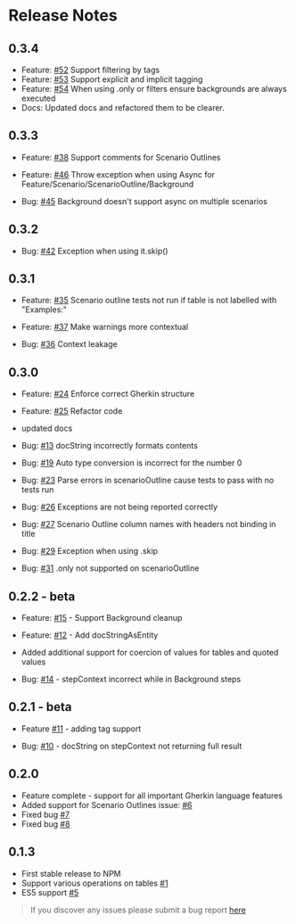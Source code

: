 # Release Notes
## 0.3.4
* Feature: [#52](https://github.com/dotnetprofessional/LiveDoc/issues/52) Support filtering by tags  
* Feature: [#53](https://github.com/dotnetprofessional/LiveDoc/issues/53) Support explicit and implicit tagging  
* Feature: [#54](https://github.com/dotnetprofessional/LiveDoc/issues/54) When using .only or filters ensure backgrounds are always executed 
* Docs: Updated docs and refactored them to be clearer.

## 0.3.3 
* Feature: [#38](https://github.com/dotnetprofessional/LiveDoc/issues/38) Support comments for Scenario Outlines  
* Feature: [#46](https://github.com/dotnetprofessional/LiveDoc/issues/46) Throw exception when using Async for Feature/Scenario/ScenarioOutline/Background  

* Bug: [#45](https://github.com/dotnetprofessional/LiveDoc/issues/45) Background doesn't support async on multiple scenarios  

## 0.3.2 
* Bug: [#42](https://github.com/dotnetprofessional/LiveDoc/issues/42) Exception when using it.skip() 

## 0.3.1 
* Feature: [#35](https://github.com/dotnetprofessional/LiveDoc/issues/35) Scenario outline tests not run if table is not labelled with "Examples:"
* Feature: [#37](https://github.com/dotnetprofessional/LiveDoc/issues/37) Make warnings more contextual

* Bug: [#36](https://github.com/dotnetprofessional/LiveDoc/issues/36) Context leakage

## 0.3.0 
* Feature: [#24](https://github.com/dotnetprofessional/LiveDoc/issues/24) Enforce correct Gherkin structure 
* Feature: [#25](https://github.com/dotnetprofessional/LiveDoc/issues/25) Refactor code 
* updated docs

* Bug: [#13](https://github.com/dotnetprofessional/LiveDoc/issues/13) docString incorrectly formats contents
* Bug: [#19](https://github.com/dotnetprofessional/LiveDoc/issues/19) Auto type conversion is incorrect for the number 0
* Bug: [#23](https://github.com/dotnetprofessional/LiveDoc/issues/23) Parse errors in scenarioOutline cause tests to pass with no tests run 
* Bug: [#26](https://github.com/dotnetprofessional/LiveDoc/issues/26) Exceptions are not being reported correctly  
* Bug: [#27](https://github.com/dotnetprofessional/LiveDoc/issues/27) Scenario Outline column names with headers not binding in title
* Bug: [#29](https://github.com/dotnetprofessional/LiveDoc/issues/29) Exception when using .skip
* Bug: [#31](https://github.com/dotnetprofessional/LiveDoc/issues/31) .only not supported on scenarioOutline 

## 0.2.2 - beta
* Feature: [#15](https://github.com/dotnetprofessional/LiveDoc/issues/15) - Support Background cleanup
* Feature: [#12](https://github.com/dotnetprofessional/LiveDoc/issues/12) - Add docStringAsEntity
* Added additional support for coercion of values for tables and quoted values

* Bug: [#14](https://github.com/dotnetprofessional/LiveDoc/issues/14) - stepContext incorrect while in Background steps

## 0.2.1 - beta
* Feature [#11](https://github.com/dotnetprofessional/LiveDoc/issues/11) - adding tag support

* Bug: [#10](https://github.com/dotnetprofessional/LiveDoc/issues/10) - docString on stepContext not returning full result

## 0.2.0
* Feature complete - support for all important Gherkin language features
* Added support for Scenario Outlines issue: [#6](https://github.com/dotnetprofessional/LiveDoc/issues/6)
* Fixed bug [#7](https://github.com/dotnetprofessional/LiveDoc/issues/7)
* Fixed bug [#8](https://github.com/dotnetprofessional/LiveDoc/issues/8)

## 0.1.3
* First stable release to NPM
* Support various operations on tables [#1](https://github.com/dotnetprofessional/LiveDoc/issues/1)
* ES5 support [#5](https://github.com/dotnetprofessional/LiveDoc/issues/5)

> If you discover any issues please submit a bug report [here](https://github.com/dotnetprofessional/LiveDoc/issues)